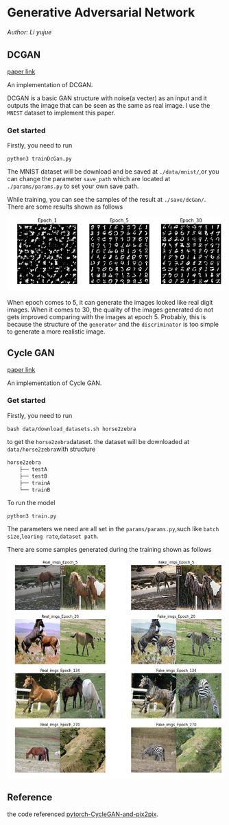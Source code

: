 # Generative Adversarial Network
######  Author:   Li yujue 
## DCGAN
[paper link](https://arxiv.org/abs/1511.06434)

An implementation of DCGAN.

DCGAN is a basic GAN structure with noise(a vecter) as an input and it outputs the image that can be seen as the same as real image. I use the `MNIST` dataset to implement this paper.

### Get started
Firstly, you need to run

```
python3 trainDcGan.py
```
The MNIST dataset will be download and be saved at `./data/mnist/`,or you can change the parameter `save_path` which are located at `./params/params.py` to set your own save path.

While training, you can see the samples of the result at `./save/dcGan/`.
There are some results shown as follows

![samples](./imgs/dcgan/epoch_samples.png)

When epoch comes to 5, it can generate the images looked like real digit images. When it comes to 30, the quality of the images generated do not gets improved comparing with the images at epoch 5. Probably, this is because the structure of the `generator` and the `discriminator` is too simple to generate a more realistic image. 

## Cycle GAN
[paper link](https://arxiv.org/pdf/1703.10593.pdf)

An implementation of Cycle GAN.

### Get started
Firstly, you need to run 
```
bash data/download_datasets.sh horse2zebra 
```
to get the `horse2zebra`dataset.
the dataset will be downloaded at `data/horse2zebra`with structure

```
horse2zebra
    ├── testA
    ├── testB
    ├── trainA
    └── trainB
```
To run the model
```
python3 train.py
```

The parameters we need are all set in the `params/params.py`,such like `batch size`,`learing rate`,`dataset path`.

There are some samples generated during the training shown as follows

![cycle_samples](./imgs/cycleGan/samples.png)

## Reference
the code referenced [pytorch-CycleGAN-and-pix2pix](https://github.com/junyanz/pytorch-CycleGAN-and-pix2pix).
